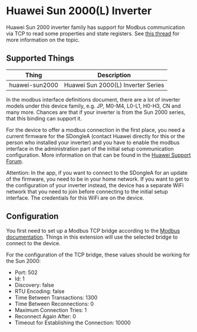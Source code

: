 # Huawei Sun 2000(L) Inverter

Huawei Sun 2000 inverter family has support for Modbus communication via TCP to read some properties and state
registers.
See [this thread](https://community.openhab.org/t/reading-data-from-huawei-inverter-sun-2000-3ktl-10ktl-via-modbus-tcp-and-rtu/87670/101?page=6)
for more information on the topic.

## Supported Things

| Thing          | Description                        |
|----------------|------------------------------------|
| huawei-sun2000 | Huawei Sun 2000(L) Inverter Series |

In the modbus interface definitions document, there are a lot of inverter models under this device family, e.g. JP,
M0-M4, L0-L1, H0-H3, CN and many more. Chances are that if your inverter is from the Sun 2000 series, that this binding
can support it.

For the device to offer a modbus connection in the first place, you need a current firmware for the SDongleA (contact
Huawei directly for this or the person who installed your inverter) and you have to enable the modbus interface in the
administration part of the initial setup communication configuration. More information on that can be found in
the [Huawei Support Forum](https://forum.huawei.com/enterprise/en/modbus-tcp-guide/thread/789585-100027).

Attention: In the app, if you want to connect to the SDongleA for an update of the firmware, you need to be in your home
network. If you want to get to the configuration of your inverter instead, the device has a separate WiFi network that
you need to join before connecting to the initial setup interface. The credentials for this WiFi are on the device. 

## Configuration

You first need to set up a Modbus TCP bridge according to
the [Modbus documentation](https://www.openhab.org/addons/bindings/modbus/). Things in this extension will use the
selected bridge to connect to the device.

For the configuration of the TCP bridge, these values should be working for the Sun 2000:

* Port: 502
* Id: 1
* Discovery: false
* RTU Encoding: false
* Time Between Transactions: 1300
* Time Between Reconnections: 0
* Maximum Connection Tries: 1
* Reconnect Again After: 0
* Timeout for Establishing the Connection: 10000
